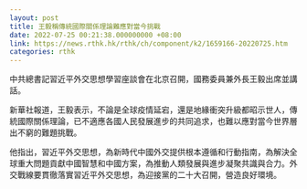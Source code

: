 ```yaml
---
layout: post
title: 王毅稱傳統國際關係理論難應對當今挑戰
date: 2022-07-25 00:21:38.000000000 +08:00
link: https://news.rthk.hk/rthk/ch/component/k2/1659166-20220725.htm
categories: rthk
---
```


中共總書記習近平外交思想學習座談會在北京召開，國務委員兼外長王毅出席並講話。

新華社報道，王毅表示，不論是全球疫情延宕，還是地緣衝突升級都昭示世人，傳統國際關係理論，已不適應各國人民發展進步的共同追求，也難以應對當今世界層出不窮的難題挑戰。

他指出，習近平外交思想，為新時代中國外交提供根本遵循和行動指南，為解決全球重大問題貢獻中國智慧和中國方案，為推動人類發展與進步凝聚共識與合力。外交戰線要貫徹落實習近平外交思想，為迎接黨的二十大召開，營造良好環境。
